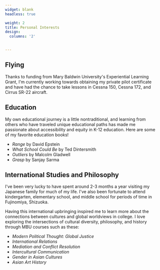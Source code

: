 ```yaml
---
widget: blank
headless: true

weight: 2
title: Personal Interests
design:
  columns: '2'
  

---
```


## Flying

Thanks to funding from Mary Baldwin University's Experiential Learning Grant, I'm currently working towards obtaining my private pilot certificate and have had the chance to take lessons in Cessna 150, Cessna 172, and Cirrus SR-22 aircraft. 

## Education

My own educational journey is a little nontraditional, and learning from others who have traveled unique educational paths has made me passionate about accessibility and equity in K-12 education. Here are some of my favorite education books!

- _Range_ by David Epstein
- _What School Could Be_ by Ted Dintersmith
- _Outliers_ by Malcolm Gladwell
- _Grasp_ by Sanjay Sarma

## International Studies and Philosophy

I've been very lucky to have spent around 2-3 months a year visiting my Japanese family for much of my life. I've also been fortunate to attend kindergarten, elementary school, and middle school for periods of time in Fujinomiya, Shizuoka.

Having this international upbringing inspired me to learn more about the connections between cultures and global worldviews in college. I love exploring the intersections of cultural diversity, philosophy, and history through MBU courses such as these:
- _Modern Political Thought: Global Justice_
- _International Relations_
- _Mediation and Conflict Resolution_
- _Intercultural Communication_
- _Gender in Asian Cultures_
- _Asian Art History_
